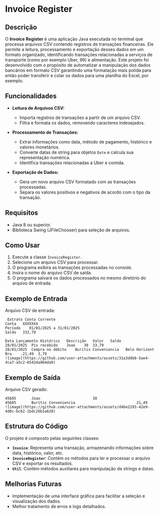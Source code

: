 # Invoice Register

## Descrição

O **Invoice Register** é uma aplicação Java executada no terminal que processa arquivos CSV contendo registros de transações financeiras. Ele permite a leitura, processamento e exportação desses dados em um formato organizado, identificando transações relacionadas a serviços de transporte (como por exemplo Uber, 99) e alimentação. 
Este projeto foi desenvolvido com o propósito de automatizar a manipulação dos dados bancários em formato CSV garantindo uma formatação mais polida para então poder transferir e colar os dados para uma planilha do Excel, por exemplo.

## Funcionalidades

- **Leitura de Arquivos CSV:**
  - Importa registros de transações a partir de um arquivo CSV.
  - Filtra e formata os dados, removendo caracteres indesejados.
  
- **Processamento de Transações:**
  - Extrai informações como data, método de pagamento, histórico e valores monetários.
  - Converte datas de string para objetos `Date` e calcula sua representação numérica.
  - Identifica transações relacionadas a Uber e comida.

- **Exportação de Dados:**
  - Gera um novo arquivo CSV formatado com as transações processadas.
  - Separa os valores positivos e negativos de acordo com o tipo da transação.

## Requisitos

- Java 8 ou superior.
- Biblioteca Swing (JFileChooser) para seleção de arquivos.

## Como Usar

1. Execute a classe `InvoiceRegister`.
2. Selecione um arquivo CSV para processar.
3. O programa exibira as transações processadas no console.
4. Insira o nome do arquivo CSV de saída.
5. O programa salvará os dados processados no mesmo diretório do arquivo de entrada.

## Exemplo de Entrada

Arquivo CSV de entrada:
```csv
 Extrato Conta Corrente 				
Conta 	XXXXXXX			
Perí­odo 	01/01/2025 a 31/01/2025			
Saldo 	333,79			
				
Data Lançamento	Histórico	Descrição	Valor	Saldo
28/01/2025	Pix recebido	Joao	30	33,79
28/01/2025	Compra no débito	Buritis Conveniencia   Belo Horizont Bra	-21,49	3,79
![image](https://github.com/user-attachments/assets/31a3ddb8-5ae4-4ca7-a5c2-6542da964da9)

```

## Exemplo de Saída

Arquivo CSV gerado:
```csv
45685		Joao						30	
45685		Buritis Conveniencia 							21,49
![image](https://github.com/user-attachments/assets/d4be2293-42e9-4d0c-bc62-1bdc26b1a620)

```

## Estrutura do Código

O projeto é composto pelas seguintes classes:

- **`Invoice`**: Representa uma transação, armazenando informações sobre data, histórico, valor, etc.
- **`InvoiceRegister`**: Contém os métodos para ler e processar o arquivo CSV e exportar os resultados.
- **`Util`**: Contém métodos auxiliares para manipulação de strings e datas.

## Melhorias Futuras

- Implementação de uma interface gráfica para facilitar a seleção e visualização dos dados.
- Melhor tratamento de erros e logs detalhados.
